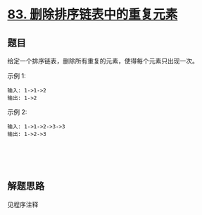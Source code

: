 # [83. 删除排序链表中的重复元素](https://leetcode-cn.com/problems/remove-duplicates-from-sorted-list/)

## 题目
给定一个排序链表，删除所有重复的元素，使得每个元素只出现一次。

示例 1:

    输入: 1->1->2
    输出: 1->2
示例 2:

    输入: 1->1->2->3->3
    输出: 1->2->3

<br>
<br>
<br>

## 解题思路

见程序注释
